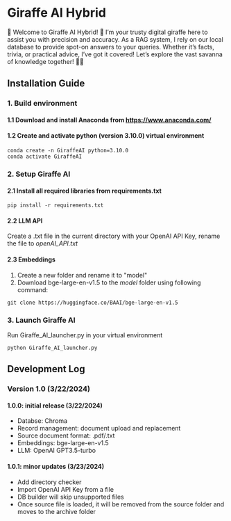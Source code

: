 # Giraffe AI Hybrid
🦒 Welcome to Giraffe AI Hybrid! 🦒
I’m your trusty digital giraffe here to assist you with precision and accuracy. 
As a RAG system, I rely on our local database to provide spot-on answers to your queries. Whether it’s facts, trivia, or practical advice, I’ve got it covered!
Let’s explore the vast savanna of knowledge together! 🌟🦒
## Installation Guide
### 1. Build environment
#### 1.1 Download and install Anaconda from https://www.anaconda.com/
#### 1.2 Create and activate python (version 3.10.0) virtual environment
```
conda create -n GiraffeAI python=3.10.0
conda activate GiraffeAI
```
### 2. Setup Giraffe AI
#### 2.1 Install all required libraries from requirements.txt
```
pip install -r requirements.txt
```
#### 2.2 LLM API 
Create a .txt file in the current directory with your OpenAI API Key, rename the file to *openAI_API.txt*
#### 2.3 Embeddings
1. Create a new folder and rename it to "model"
2. Download bge-large-en-v1.5 to the *model* folder using following command:
```
git clone https://huggingface.co/BAAI/bge-large-en-v1.5
```
### 3. Launch Giraffe AI
Run Giraffe_AI_launcher.py in your virtual environment
```
python Giraffe_AI_launcher.py
```
## Development Log
### Version 1.0 (3/22/2024)
#### 1.0.0: initial release (3/22/2024)
- Databse: Chroma
- Record management: document upload and replacement
- Source document format: .pdf/.txt
- Embeddings: bge-large-en-v1.5
- LLM: OpenAI GPT3.5-turbo
#### 1.0.1: minor updates (3/23/2024)
- Add directory checker
- Import OpenAI API Key from a file
- DB builder will skip unsupported files
- Once source file is loaded, it will be removed from the source folder and moves to the archive folder
